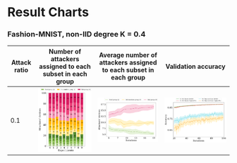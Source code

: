 # Result Charts

### Fashion-MNIST, non-IID degree K = 0.4

 Attack ratio  | Number of attackers assigned to each subset in each group | Average number of attackers assigned to each subset in each group | Validation accuracy
 ------------- |-------------| ----------- | --------------
 0.1      | ![alt text](https://raw.githubusercontent.com/Charl0tte19/SAGE-Defense-for-Federated-Learning/main/result/chart/amount/noniid_0.4_ratio_0.1_regroup.png) | ![alt text](https://raw.githubusercontent.com/Charl0tte19/SAGE-Defense-for-Federated-Learning/main/result/chart/amount/noniid_0.4_ratio_0.1_attacker_in_group.png) | ![alt text](https://github.com/Charl0tte19/SAGE-Defense-for-Federated-Learning/blob/main/result/chart/accuracy/noniid_0.4_ratio_0.1_acc.png)

